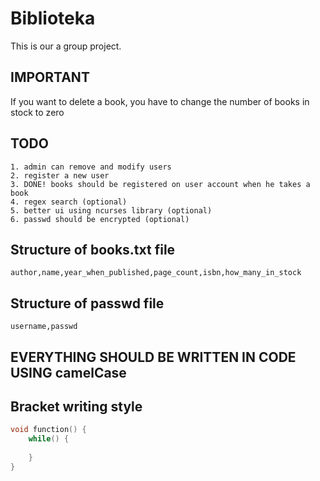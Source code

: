 # Biblioteka
This is our a group project.

## IMPORTANT
If you want to delete a book, you have to change the number of books in stock to zero

## TODO
```
1. admin can remove and modify users
2. register a new user
3. DONE! books should be registered on user account when he takes a book
4. regex search (optional)
5. better ui using ncurses library (optional)
6. passwd should be encrypted (optional)
```

## Structure of books.txt file
```
author,name,year_when_published,page_count,isbn,how_many_in_stock
```

## Structure of passwd file
```
username,passwd
```

## EVERYTHING SHOULD BE WRITTEN IN CODE USING camelCase

## Bracket writing style

```c
void function() {
    while() {
        
    }
}
```
